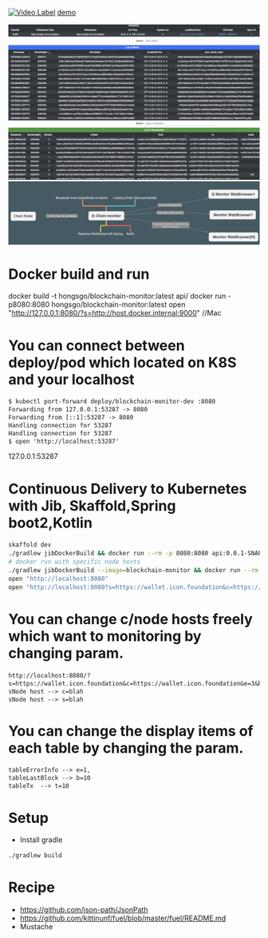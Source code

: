 [![Video Label](http://img.youtube.com/vi/OSQTZimCY9M/0.jpg)](https://www.youtube.com/watch?v=OSQTZimCY9M?t=0s)
[demo](http://happyprg.com/blockexplorer)

![screen.png](./docs/images/screen.png?raw=true)
![flow.png](./docs/images/flow.png?raw=true)

# Docker build and run
docker build -t hongsgo/blockchain-monitor:latest api/
docker run -p8080:8080  hongsgo/blockchain-monitor:latest
open "http://127.0.0.1:8080/?s=http://host.docker.internal:9000" //Mac

# You can connect between deploy/pod which located on K8S and your localhost
```
$ kubectl port-forward deploy/blockchain-monitor-dev :8080
Forwarding from 127.0.0.1:53287 -> 8080
Forwarding from [::1]:53287 -> 8080
Handling connection for 53287
Handling connection for 53287
$ open 'http://localhost:53287'
```
127.0.0.1:53287 
# Continuous Delivery to Kubernetes with Jib, Skaffold,Spring boot2,Kotlin 
```bash
skaffold dev
./gradlew jibDockerBuild && docker run --rm -p 8080:8080 api:0.0.1-SNAPSHOT
# docker run with specific node hosts
./gradlew jibDockerBuild --image=blockchain-monitor && docker run --rm -p 8080:8080 blockchain-monitor -e --chain.snodeHost=https://wallet.icon.foundation -e --chain.cnodeHost=https://wallet.icon.foundation
open "http://localhost:8080"
open "http://localhost:8080?s=https://wallet.icon.foundation&c=https://wallet.icon.foundation&e=3&b=10&t=10"
```
# You can change c/node hosts freely which want to monitoring by changing param.
```
http://localhost:8080/?s=https://wallet.icon.foundation&c=https://wallet.icon.foundation&e=3&b=10&t=10
sNode host --> c=blah
sNode host --> s=blah
```
# You can change the display items of each table by changing the param. 
```
tableErrorInfo --> e=1, 
tableLastBlock --> b=10
tableTx  --> t=10
```

# Setup
* Install gradle 
```bash
./gradlew build
```
# Recipe
* https://github.com/json-path/JsonPath
* https://github.com/kittinunf/fuel/blob/master/fuel/README.md
* Mustache
